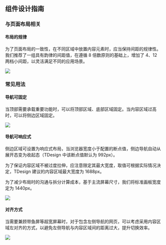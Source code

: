 ## 组件设计指南


### 与页面布局相关

#### 布局的规律
为了页面布局的一致性，在不同区域中放置内容元素时，应当保持间距的规律性。我们推荐了一组具有韵律的间距值，在遵循 8 倍数原则的基础上，增加了 4、12 两档小间距，以灵活满足不同的应用场景。

![](https://iwiki.oa.tencent.com/download/attachments/444689894/%E5%B8%83%E5%B1%80%E9%85%8D%E5%9B%BE7.jpg?version=1&modificationDate=1606100425000&api=v2)

### 常见用法

#### 导航可固定

当顶部需要承载重要功能时，可以将顶部区域、底部区域固定。当内容区域过高时，可以将侧边区域固定。

![](https://iwiki.oa.tencent.com/download/attachments/444689894/%E5%B8%83%E5%B1%80%E9%85%8D%E5%9B%BE6.jpg?version=1&modificationDate=1606100425000&api=v2)

#### 导航可响应式

侧边区域可设置为响应式布局，当浏览器宽度小于配置的断点值，侧边导航自动从展开态变为收起态（TDesign 中该断点值默认为 992px）。

为了保证内容区域不被过度拉伸，应注意限定其最大宽度，取值可根据实际情况决定，TDesign 建议的内容区域最大宽度为 1688px。

为了减少布局时的沟通与拆分计算成本，基于主流屏幕尺寸，我们将标准画板宽度定为 1440px。

![](https://iwiki.oa.tencent.com/download/attachments/444689894/%E5%B8%83%E5%B1%80%E9%85%8D%E5%9B%BE5.jpg?version=1&modificationDate=1606100425000&api=v2)

#### 对齐方式

当需要兼顾带鱼屏等超宽屏幕时，对于包含左侧导航的网页，可以考虑采用内容区域左对齐的方式，以避免左侧导航与内容区域间的距离过大，提升切换效率。  

![](https://iwiki.oa.tencent.com/download/attachments/444689894/%E5%B8%83%E5%B1%80%E9%85%8D%E5%9B%BE8.jpg?version=1&modificationDate=1606100425000&api=v2)